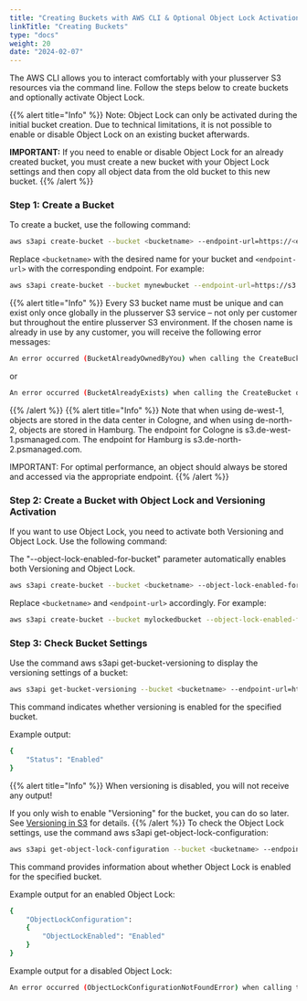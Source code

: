 ```yaml
---
title: "Creating Buckets with AWS CLI & Optional Object Lock Activation"
linkTitle: "Creating Buckets"
type: "docs"
weight: 20
date: "2024-02-07"
---
```


The AWS CLI allows you to interact comfortably with your plusserver S3 resources via the command line. Follow the steps below to create buckets and optionally activate Object Lock.

{{% alert title="Info" %}}
Note: Object Lock can only be activated during the initial bucket creation. Due to technical limitations, it is not possible to enable or disable Object Lock on an existing bucket afterwards.

**IMPORTANT:** If you need to enable or disable Object Lock for an already created bucket, you must create a new bucket with your Object Lock settings and then copy all object data from the old bucket to this new bucket.
{{% /alert %}}

### Step 1: Create a Bucket

To create a bucket, use the following command:

```bash
aws s3api create-bucket --bucket <bucketname> --endpoint-url=https://<endpoint-url> --region <region> --create-bucket-configuration LocationConstraint=<region>
```

Replace `<bucketname>` with the desired name for your bucket and `<endpoint-url>` with the corresponding endpoint. For example:

```bash
aws s3api create-bucket --bucket mynewbucket --endpoint-url=https://s3.de-west-1.psmanaged.com --region de-west-1 --create-bucket-configuration LocationConstraint=de-west-1
```

{{% alert title="Info" %}}
Every S3 bucket name must be unique and can exist only once globally in the plusserver S3 service – not only per customer but throughout the entire plusserver S3 environment.
If the chosen name is already in use by any customer, you will receive the following error messages:

```bash
An error occurred (BucketAlreadyOwnedByYou) when calling the CreateBucket operation: Your previous request to create the named bucket succeeded and you already own it.
```

or

```bash
An error occurred (BucketAlreadyExists) when calling the CreateBucket operation: The requested bucket name is not available. The bucket namespace is shared by all users of the system. Please select a different name and try again.
```

{{% /alert %}}
{{% alert title="Info" %}}
Note that when using de-west-1, objects are stored in the data center in Cologne, and when using de-north-2, objects are stored in Hamburg.
The endpoint for Cologne is s3.de-west-1.psmanaged.com.
The endpoint for Hamburg is s3.de-north-2.psmanaged.com.

IMPORTANT: For optimal performance, an object should always be stored and accessed via the appropriate endpoint.
{{% /alert %}}

### Step 2: Create a Bucket with Object Lock and Versioning Activation

If you want to use Object Lock, you need to activate both Versioning and Object Lock. Use the following command:

The "--object-lock-enabled-for-bucket" parameter automatically enables both Versioning and Object Lock.

```bash
aws s3api create-bucket --bucket <bucketname> --object-lock-enabled-for-bucket --endpoint-url=https://<endpoint-url> --region <region> --create-bucket-configuration LocationConstraint=<region>
```

Replace `<bucketname>` and `<endpoint-url>` accordingly. For example:

```bash
aws s3api create-bucket --bucket mylockedbucket --object-lock-enabled-for-bucket --endpoint-url=https://s3.de-west-1.psmanaged.com --region de-west-1 --create-bucket-configuration LocationConstraint=de-west-1
```

### Step 3: Check Bucket Settings

Use the command aws s3api get-bucket-versioning to display the versioning settings of a bucket:

```bash
aws s3api get-bucket-versioning --bucket <bucketname> --endpoint-url=https://<endpoint-url>
```

This command indicates whether versioning is enabled for the specified bucket.

Example output:

```bash
{
    "Status": "Enabled"
}
```

{{% alert title="Info" %}}
When versioning is disabled, you will not receive any output!

If you only wish to enable "Versioning" for the bucket, you can do so later. See [Versioning in S3](../versioning-in-s3) for details.
{{% /alert %}}
To check the Object Lock settings, use the command aws s3api get-object-lock-configuration:

```bash
aws s3api get-object-lock-configuration --bucket <bucketname> --endpoint-url=https://<endpoint-url>
```

This command provides information about whether Object Lock is enabled for the specified bucket.

Example output for an enabled Object Lock:

```bash
{
    "ObjectLockConfiguration":
    {
        "ObjectLockEnabled": "Enabled"
    }
}
```

Example output for a disabled Object Lock:

```bash
An error occurred (ObjectLockConfigurationNotFoundError) when calling the GetObjectLockConfiguration operation: Object Lock configuration does not exist for this bucket
```
